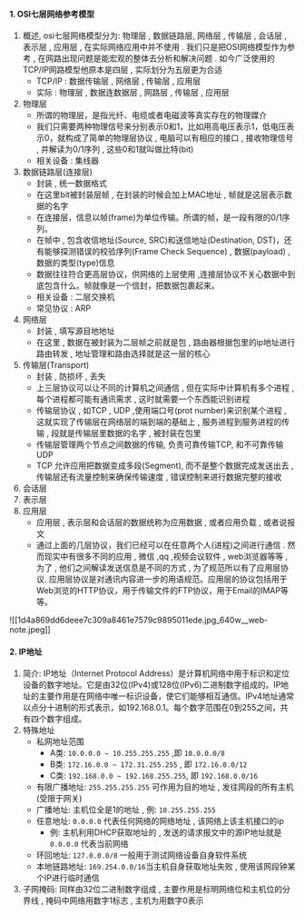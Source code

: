 #### 1. OSI七层网络参考模型
1. 概述, osi七层网络模型分为: 物理层 , 数据链路层, 网络层 , 传输层 , 会话层 , 表示层 , 应用层 , 在实际网络应用中并不使用 . 我们只是把OSI网络模型作为参考 , 在网路出现问题是能宏观的整体去分析和解决问题 . 如今广泛使用的TCP/IP网路模型他原本是四层 , 实际划分为五层更为合适 
	- TCP/IP : 数据传输层 , 网络层 , 传输层 , 应用层
	- 实际  : 物理层 , 数据连数据层 , 网路层 , 传输层 , 应用层
2. 物理层
	- 所谓的物理层，是指光纤、电缆或者电磁波等真实存在的物理媒介
	- 我们只需要两种物理信号来分别表示0和1，比如用高电压表示1，低电压表示0，就构成了简单的物理层协议 , 电脑可以有相应的接口 , 接收物理信号 , 并解读为0/1序列 , 这些0和1就叫做比特(bit)
	- 相关设备 : 集线器
3. 数据链路层(连接层) 
	- 封装 , 统一数据格式
	- 在这里bit被封装层帧 , 在封装的时候会加上MAC地址 ,  帧就是这层表示数据的名字
	- 在连接层，信息以帧(frame)为单位传输。所谓的帧，是一段有限的0/1序列。
	- 在帧中 , 包含收信地址(Source, SRC)和送信地址(Destination, DST)，还有能够探测错误的校验序列(Frame Check Sequence) , 数据(payload) , 数据的类型(type)信息
	- 数据往往符合更高层协议，供网络的上层使用 ,连接层协议不关心数据中到底包含什么。帧就像是一个信封，把数据包裹起来。
	- 相关设备 : 二层交换机
	- 常见协议 : ARP
5. 网络层  
	- 封装 , 填写源目地地址
	- 在这里 , 数据在被封装为二层帧之前就是包 , 路由器根据包里的ip地址进行路由转发 , 地址管理和路由选择就是这一层的核心    
6. 传输层(Transport)
	- 封装 , 防损坏 , 丢失
	- 上三层协议可以让不同的计算机之间通信 , 但在实际中计算机有多个进程 , 每个进程都可能有通讯需求 , 这时就需要一个东西能识别进程
	- 传输层协议 , 如TCP , UDP ,使用端口号(prot number)来识别某个进程 , 这就实现了传输层在网络层的端到端的基础上 , 服务进程到服务进程的传输 , 段就是传输层里数据的名字 , 被封装在包里
	- 传输层管理两个节点之间数据的传输, 负责可靠传输TCP, 和不可靠传输 UDP
	- TCP 允许应用把数据变成多段(Segment), 而不是整个数据完成发送出去 , 传输层还有流量控制来确保传输速度 , 错误控制来进行数据完整的接收
7. 会话层
8. 表示层
9. 应用层
	- 应用层 , 表示层和会话层的数据统称为应用数据 , 或者应用负载 , 或者说报文
	- 通过上面的几层协议，我们已经可以在任意两个人(进程)之间进行通信 . 然而现实中有很多不同的应用 , 微信 ,qq ,视频会议软件 , web浏览器等等 , 为了 , 他们之间解读发送信息是不同的方式 , 为了规范所以有了应用层协议. 应用层协议是对通讯内容进一步的用语规范。应用层的协议包括用于Web浏览的HTTP协议，用于传输文件的FTP协议，用于Email的IMAP等等。

![[1d4a869dd6deee7c309a8461e7579c9895011ede.jpg_640w__web-note.jpeg]]


#### 2. IP地址
1. 简介: IP地址（Internet Protocol Address）是计算机网络中用于标识和定位设备的数字地址。它是由32位(IPv4)或128位(IPv6)二进制数字组成的。IP地址的主要作用是在网络中唯一标识设备，使它们能够相互通信。IPv4地址通常以点分十进制的形式表示，如192.168.0.1。每个数字范围在0到255之间，共有四个数字组成。
2. 特殊地址
	- 私网地址范围
		- A类: `10.0.0.0 ~ 10.255.255.255` ,即 `10.0.0.0/8`
		- B类: `172.16.0.0 ~ 172.31.255.255` , 即 `172.16.0.0/12`
		- C类: `192.168.0.0 ~ 192.168.255.255`, 即 `192.168.0.0/16`
	- 有限广播地址: `255.255.255.255` 可作用为目的地址 , 发往网段的所有主机(受限于网关)
	- 广播地址: 主机位全是1的地址 , 例: `10.255.255.255`
	- 任意地址:  `0.0.0.0` 代表任何网络的网络地址 , 该网络上该主机接口的ip
		- 例: 主机利用DHCP获取地址的 , 发送的请求报文中的源IP地址就是`0.0.0.0` 代表当前网络
	- 环回地址: `127.0.0.0/8` 一般用于测试网络设备自身软件系统
	- 本地链路地址: `169.254.0.0/16`当主机自身获取地址失败 , 使用该网段钟某个IP进行临时通信
3. 子网掩码: 同样由32位二进制数字组成 , 主要作用是标明网络位和主机位的分界线 , 掩码中网络用数字1标志 , 主机为用数字0表示
















